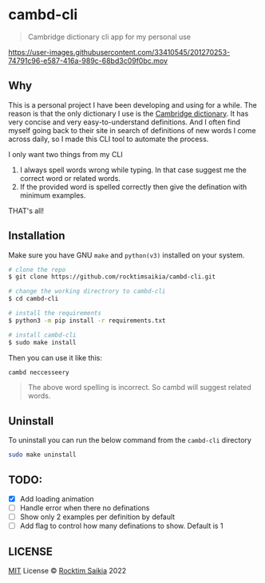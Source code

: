 # cambd-cli

> Cambridge dictionary cli app for my personal use

https://user-images.githubusercontent.com/33410545/201270253-74791c96-e587-416a-989c-68bd3c09f0bc.mov

## Why

This is a personal project I have been developing and using for a while. The reason is that the only dictionary I use is the [Cambridge dictionary](https://dictionary.cambridge.org/). It has very concise and very easy-to-understand definitions. And I often find myself going back to their site in search of definitions of new words I come across daily, so I made this CLI tool to automate the process.

I only want two things from my CLI

1. I always spell words wrong while typing. In that case suggest me the correct word or related words.
2. If the provided word is spelled correctly then give the defination with minimum examples.

THAT's all!

## Installation

Make sure you have GNU `make` and `python(v3)` installed on your system.

```sh
# clone the repo
$ git clone https://github.com/rocktimsaikia/cambd-cli.git

# change the working directrory to cambd-cli
$ cd cambd-cli

# install the requirements
$ python3 -m pip install -r requirements.txt

# install cambd-cli
$ sudo make install

```

Then you can use it like this:

```sh
cambd neccesseery
```

> The above word spelling is incorrect. So cambd will suggest related words.

## Uninstall

To uninstall you can run the below command from the `cambd-cli` directory

```sh
sudo make uninstall
```

## TODO:

- [x] Add loading animation
- [ ] Handle error when there no definations
- [ ] Show only 2 examples per definition by default
- [ ] Add flag to control how many definations to show. Default is 1

## LICENSE

[MIT](./LICENSE) License &copy; [Rocktim Saikia](https://rocktimsaikia.com) 2022
